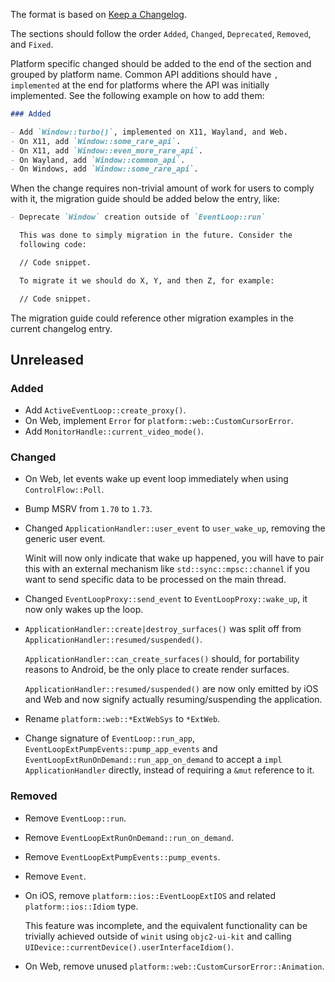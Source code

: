 The format is based on [Keep a Changelog](https://keepachangelog.com/en/1.0.0/).

The sections should follow the order `Added`, `Changed`, `Deprecated`,
`Removed`, and `Fixed`.

Platform specific changed should be added to the end of the section and grouped
by platform name. Common API additions should have `, implemented` at the end
for platforms where the API was initially implemented. See the following example
on how to add them:

```md
### Added

- Add `Window::turbo()`, implemented on X11, Wayland, and Web.
- On X11, add `Window::some_rare_api`.
- On X11, add `Window::even_more_rare_api`.
- On Wayland, add `Window::common_api`.
- On Windows, add `Window::some_rare_api`.
```

When the change requires non-trivial amount of work for users to comply
with it, the migration guide should be added below the entry, like:

```md
- Deprecate `Window` creation outside of `EventLoop::run`

  This was done to simply migration in the future. Consider the
  following code:

  // Code snippet.

  To migrate it we should do X, Y, and then Z, for example:

  // Code snippet.

```

The migration guide could reference other migration examples in the current
changelog entry.

## Unreleased

### Added

- Add `ActiveEventLoop::create_proxy()`.
- On Web, implement `Error` for `platform::web::CustomCursorError`.
- Add `MonitorHandle::current_video_mode()`.

### Changed

- On Web, let events wake up event loop immediately when using `ControlFlow::Poll`.
- Bump MSRV from `1.70` to `1.73`.
- Changed `ApplicationHandler::user_event` to `user_wake_up`, removing the
  generic user event.

  Winit will now only indicate that wake up happened, you will have to pair
  this with an external mechanism like `std::sync::mpsc::channel` if you want
  to send specific data to be processed on the main thread.
- Changed `EventLoopProxy::send_event` to `EventLoopProxy::wake_up`, it now
  only wakes up the loop.
- `ApplicationHandler::create|destroy_surfaces()` was split off from
  `ApplicationHandler::resumed/suspended()`.

  `ApplicationHandler::can_create_surfaces()` should, for portability reasons
  to Android, be the only place to create render surfaces.

  `ApplicationHandler::resumed/suspended()` are now only emitted by iOS and Web
  and now signify actually resuming/suspending the application.
- Rename `platform::web::*ExtWebSys` to `*ExtWeb`.
- Change signature of `EventLoop::run_app`, `EventLoopExtPumpEvents::pump_app_events` and
  `EventLoopExtRunOnDemand::run_app_on_demand` to accept a `impl ApplicationHandler` directly,
  instead of requiring a `&mut` reference to it.

### Removed

- Remove `EventLoop::run`.
- Remove `EventLoopExtRunOnDemand::run_on_demand`.
- Remove `EventLoopExtPumpEvents::pump_events`.
- Remove `Event`.
- On iOS, remove `platform::ios::EventLoopExtIOS` and related `platform::ios::Idiom` type.

  This feature was incomplete, and the equivalent functionality can be trivially achieved outside
  of `winit` using `objc2-ui-kit` and calling `UIDevice::currentDevice().userInterfaceIdiom()`.
- On Web, remove unused `platform::web::CustomCursorError::Animation`.
